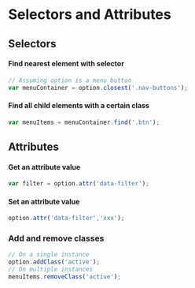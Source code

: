 # Selectors and Attributes

## Selectors

#### Find nearest element with selector

```javascript
// Assuming option is a menu button
var menuContainer = option.closest('.nav-buttons');
```

#### Find all child elements with a certain class

```javascript
var menuItems = menuContainer.find('.btn');
```

## Attributes

#### Get an attribute value

```javascript
var filter = option.attr('data-filter');
```

#### Set an attribute value

```javascript
option.attr('data-filter','xxx');
```

### Add and remove classes

```javascript
// On a single instance
option.addClass('active');
// On multiple instances
menuItems.removeClass('active');

```

